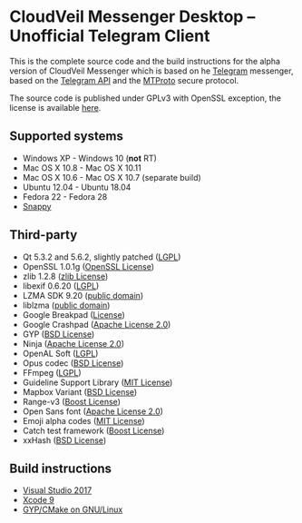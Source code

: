 # CloudVeil Messenger Desktop – Unofficial Telegram Client

This is the complete source code and the build instructions for the alpha version of CloudVeil Messenger which is based on he [Telegram][telegram] messenger, based on the [Telegram API][telegram_api] and the [MTProto][telegram_proto] secure protocol.

The source code is published under GPLv3 with OpenSSL exception, the license is available [here][license].

## Supported systems

* Windows XP - Windows 10 (**not** RT)
* Mac OS X 10.8 - Mac OS X 10.11
* Mac OS X 10.6 - Mac OS X 10.7 (separate build)
* Ubuntu 12.04 - Ubuntu 18.04
* Fedora 22 - Fedora 28
* [Snappy](https://snapcraft.io/telegram-desktop)

## Third-party

* Qt 5.3.2 and 5.6.2, slightly patched ([LGPL](http://doc.qt.io/qt-5/lgpl.html))
* OpenSSL 1.0.1g ([OpenSSL License](https://www.openssl.org/source/license.html))
* zlib 1.2.8 ([zlib License](http://www.zlib.net/zlib_license.html))
* libexif 0.6.20 ([LGPL](https://www.gnu.org/licenses/old-licenses/lgpl-2.1.en.html))
* LZMA SDK 9.20 ([public domain](http://www.7-zip.org/sdk.html))
* liblzma ([public domain](http://tukaani.org/xz/))
* Google Breakpad ([License](https://chromium.googlesource.com/breakpad/breakpad/+/master/LICENSE))
* Google Crashpad ([Apache License 2.0](https://chromium.googlesource.com/crashpad/crashpad/+/master/LICENSE))
* GYP ([BSD License](https://github.com/bnoordhuis/gyp/blob/master/LICENSE))
* Ninja ([Apache License 2.0](https://github.com/ninja-build/ninja/blob/master/COPYING))
* OpenAL Soft ([LGPL](http://kcat.strangesoft.net/openal.html))
* Opus codec ([BSD License](http://www.opus-codec.org/license/))
* FFmpeg ([LGPL](https://www.ffmpeg.org/legal.html))
* Guideline Support Library ([MIT License](https://github.com/Microsoft/GSL/blob/master/LICENSE))
* Mapbox Variant ([BSD License](https://github.com/mapbox/variant/blob/master/LICENSE))
* Range-v3 ([Boost License](https://github.com/ericniebler/range-v3/blob/master/LICENSE.txt))
* Open Sans font ([Apache License 2.0](http://www.apache.org/licenses/LICENSE-2.0.html))
* Emoji alpha codes ([MIT License](https://github.com/emojione/emojione/blob/master/extras/alpha-codes/LICENSE.md))
* Catch test framework ([Boost License](https://github.com/philsquared/Catch/blob/master/LICENSE.txt))
* xxHash ([BSD License](https://github.com/Cyan4973/xxHash/blob/dev/LICENSE))

## Build instructions

* [Visual Studio 2017][msvc]
* [Xcode 9][xcode]
* [GYP/CMake on GNU/Linux][cmake]

[//]: # (LINKS)
[telegram]: https://telegram.org
[telegram_api]: https://core.telegram.org
[telegram_proto]: https://core.telegram.org/mtproto
[license]: LICENSE
[msvc]: docs/building-msvc.md
[xcode]: docs/building-xcode.md
[xcode_old]: docs/building-xcode-old.md
[cmake]: docs/building-cmake.md
[preview_image]: https://github.com/telegramdesktop/tdesktop/blob/dev/docs/assets/preview.png "Preview of Telegram Desktop"
[preview_image_url]: https://raw.githubusercontent.com/telegramdesktop/tdesktop/dev/docs/assets/preview.png

